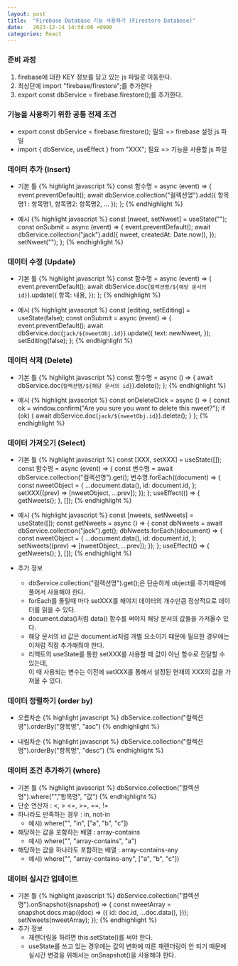 ```yaml
---
layout: post
title:  "Firebase Database 기능 사용하기 (Firestore Database)"
date:   2023-12-14 14:58:00 +0900
categories: React
---
```


### 준비 과정

1. firebase에 대한 KEY 정보를 담고 있는 js 파일로 이동한다.
2. 최상단에 import "firebase/firestore";를 추가한다
3. export const dbService = firebase.firestore();를 추가한다.

### 기능을 사용하기 위한 공통 전제 조건

- export const dbService = firebase.firestore(); 필요 => firebase 설정 js 파일
- import { dbService, useEffect } from "XXX"; 필요 => 기능을 사용할 js 파일

### 데이터 추가 (Insert)

- 기본 틀
{% highlight javascript %}
const 함수명 = async (event) => {
    event.preventDefault();
    await dbService.collection("컬렉션명").add({
      항목명1 : 항목명1,
      항목명2: 항목명2,
      ...
    });
};
{% endhighlight %}

- 예시
{% highlight javascript %}
const [nweet, setNweet] = useState("");
const onSubmit = async (event) => {
    event.preventDefault();
    await dbService.collection("jack").add({
    nweet,
    createdAt: Date.now(),
    });
    setNweet("");
};
{% endhighlight %}

### 데이터 수정 (Update)

- 기본 틀
{% highlight javascript %}
const 함수명 = async (event) => {
    event.preventDefault();
    await dbService.doc(`컬렉션명/${해당 문서의 id}`).update({
        항목: 내용,
    });
};
{% endhighlight %}

- 예시
{% highlight javascript %}
const [editing, setEditing] = useState(false);
const onSubmit = async (event) => {
    event.preventDefault();
    await dbService.doc(`jack/${nweetObj.id}`).update({
    text: newNweet,
    });
    setEditing(false);
};
{% endhighlight %}

### 데이터 삭제 (Delete)

- 기본 틀
{% highlight javascript %}
const 함수명 = async () => {
      await dbService.doc(`컬렉션명/${해당 문서의 id}`).delete();
};
{% endhighlight %}

- 예시
{% highlight javascript %}
const onDeleteClick = async () => {
    const ok = window.confirm("Are you sure you want to delete this nweet?");
    if (ok) {
    await dbService.doc(`jack/${nweetObj.id}`).delete();
    }
};
{% endhighlight %}

### 데이터 가져오기 (Select)

- 기본 틀
{% highlight javascript %}
const [XXX, setXXX] = useState([]);
const 함수명 = async (event) => {
    const 변수명 = await dbService.collection("컬렉션명").get();
    변수명.forEach((document) => {
        const nweetObject = {
        ...document.data(),
        id: document.id,
        };
        setXXX((prev) => [nweetObject, ...prev]);
    });
};
useEffect(() => {
  getNweets();
}, []);
{% endhighlight %}

- 예시
{% highlight javascript %}
const [nweets, setNweets] = useState([]);
const getNweets = async () => {
    const dbNweets = await dbService.collection("jack").get();
    dbNweets.forEach((document) => {
        const nweetObject = {
            ...document.data(),
            id: document.id,
        };
        setNweets((prev) => [nweetObject, ...prev]);
    });
};
useEffect(() => {
    getNweets();
}, []);
{% endhighlight %}

- 추가 정보
  - dbService.collection("컬렉션명").get();은 단순하게 object를 주기때문에 풀어서 사용해야 한다.
  - forEach를 돌릴때 마다 setXXX를 해야지 데이터의 개수만큼 정상적으로 데이터를 읽을 수 있다.
  - document.data()처럼 data() 함수를 써야지 해당 문서의 값들을 가져올수 있다.
  - 해당 문서의 id 값은 document.id처럼 개별 요소이기 때문에 필요한 경우에는 이처럼 직접 추가해줘야 한다.
  - 리액트의 useState를 통한 setXXX를 사용할 때 값이 아닌 함수로 전달할 수 있는데,  
  이 때 사용되는 변수는 이전에 setXXX를 통해서 설정된 현재의 XXX의 값을 가져올 수 있다.

### 데이터 정렬하기 (order by)

- 오름차순
{% highlight javascript %}
dbService.collection("컬렉션명").orderBy("항목명", "asc")
{% endhighlight %}

- 내림차순
{% highlight javascript %}
dbService.collection("컬렉션명").orderBy("항목명", "desc")
{% endhighlight %}

### 데이터 조건 추가하기 (where)

- 기본 틀
{% highlight javascript %}
dbService.collection("컬렉션명").where("","항목명", "값")
{% endhighlight %}
- 단순 연산자 : &lt;, &gt; &lt;=, &gt;=, ==, !=
- 하나라도 만족하는 경우 : in, not-in
  - 예시) where("", "in", ["a", "b", "c"])
- 해당하는 값을 포함하는 배열 : array-contains
  - 예시) where("", "array-contains", "a")
- 해당하는 값을 하나라도 포함하는 배열 : array-contains-any
  - 예시) where("", "array-contains-any", ["a", "b", "c"])

### 데이터 실시간 업데이트

- 기본 틀
{% highlight javascript %}
dbService.collection("컬렉션명").onSnapshot((snapshot) => {
    const nweetArray = snapshot.docs.map((doc) => ({
      id: doc.id,
      ...doc.data(),
    }));
    setNweets(nweetArray);
});
{% endhighlight %}
- 추가 정보
  - 재랜더링을 하려면 this.setState()를 써야 한다.
  - useState를 쓰고 있는 경우에는 값의 변화에 따른 재랜더링이 안 되기 때문에  
  실시간 변경을 위해서는 onSnapshot()을 사용해야 한다.
